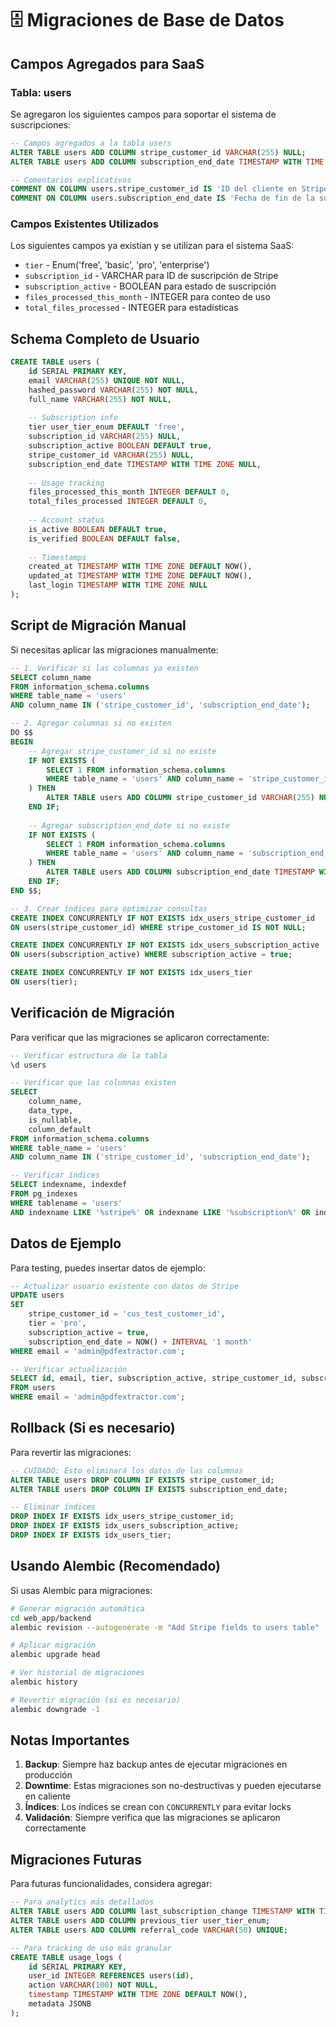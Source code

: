 # 🗄️ Migraciones de Base de Datos

## Campos Agregados para SaaS

### **Tabla: users**

Se agregaron los siguientes campos para soportar el sistema de suscripciones:

```sql
-- Campos agregados a la tabla users
ALTER TABLE users ADD COLUMN stripe_customer_id VARCHAR(255) NULL;
ALTER TABLE users ADD COLUMN subscription_end_date TIMESTAMP WITH TIME ZONE NULL;

-- Comentarios explicativos
COMMENT ON COLUMN users.stripe_customer_id IS 'ID del cliente en Stripe para gestión de pagos';
COMMENT ON COLUMN users.subscription_end_date IS 'Fecha de fin de la suscripción actual';
```

### **Campos Existentes Utilizados**

Los siguientes campos ya existían y se utilizan para el sistema SaaS:

- `tier` - Enum('free', 'basic', 'pro', 'enterprise')
- `subscription_id` - VARCHAR para ID de suscripción de Stripe
- `subscription_active` - BOOLEAN para estado de suscripción
- `files_processed_this_month` - INTEGER para conteo de uso
- `total_files_processed` - INTEGER para estadísticas

## Schema Completo de Usuario

```sql
CREATE TABLE users (
    id SERIAL PRIMARY KEY,
    email VARCHAR(255) UNIQUE NOT NULL,
    hashed_password VARCHAR(255) NOT NULL,
    full_name VARCHAR(255) NOT NULL,
    
    -- Subscription info
    tier user_tier_enum DEFAULT 'free',
    subscription_id VARCHAR(255) NULL,
    subscription_active BOOLEAN DEFAULT true,
    stripe_customer_id VARCHAR(255) NULL,
    subscription_end_date TIMESTAMP WITH TIME ZONE NULL,
    
    -- Usage tracking
    files_processed_this_month INTEGER DEFAULT 0,
    total_files_processed INTEGER DEFAULT 0,
    
    -- Account status
    is_active BOOLEAN DEFAULT true,
    is_verified BOOLEAN DEFAULT false,
    
    -- Timestamps
    created_at TIMESTAMP WITH TIME ZONE DEFAULT NOW(),
    updated_at TIMESTAMP WITH TIME ZONE DEFAULT NOW(),
    last_login TIMESTAMP WITH TIME ZONE NULL
);
```

## Script de Migración Manual

Si necesitas aplicar las migraciones manualmente:

```sql
-- 1. Verificar si las columnas ya existen
SELECT column_name 
FROM information_schema.columns 
WHERE table_name = 'users' 
AND column_name IN ('stripe_customer_id', 'subscription_end_date');

-- 2. Agregar columnas si no existen
DO $$ 
BEGIN
    -- Agregar stripe_customer_id si no existe
    IF NOT EXISTS (
        SELECT 1 FROM information_schema.columns 
        WHERE table_name = 'users' AND column_name = 'stripe_customer_id'
    ) THEN
        ALTER TABLE users ADD COLUMN stripe_customer_id VARCHAR(255) NULL;
    END IF;
    
    -- Agregar subscription_end_date si no existe
    IF NOT EXISTS (
        SELECT 1 FROM information_schema.columns 
        WHERE table_name = 'users' AND column_name = 'subscription_end_date'
    ) THEN
        ALTER TABLE users ADD COLUMN subscription_end_date TIMESTAMP WITH TIME ZONE NULL;
    END IF;
END $$;

-- 3. Crear índices para optimizar consultas
CREATE INDEX CONCURRENTLY IF NOT EXISTS idx_users_stripe_customer_id 
ON users(stripe_customer_id) WHERE stripe_customer_id IS NOT NULL;

CREATE INDEX CONCURRENTLY IF NOT EXISTS idx_users_subscription_active 
ON users(subscription_active) WHERE subscription_active = true;

CREATE INDEX CONCURRENTLY IF NOT EXISTS idx_users_tier 
ON users(tier);
```

## Verificación de Migración

Para verificar que las migraciones se aplicaron correctamente:

```sql
-- Verificar estructura de la tabla
\d users

-- Verificar que las columnas existen
SELECT 
    column_name, 
    data_type, 
    is_nullable, 
    column_default
FROM information_schema.columns 
WHERE table_name = 'users' 
AND column_name IN ('stripe_customer_id', 'subscription_end_date');

-- Verificar índices
SELECT indexname, indexdef 
FROM pg_indexes 
WHERE tablename = 'users' 
AND indexname LIKE '%stripe%' OR indexname LIKE '%subscription%' OR indexname LIKE '%tier%';
```

## Datos de Ejemplo

Para testing, puedes insertar datos de ejemplo:

```sql
-- Actualizar usuario existente con datos de Stripe
UPDATE users 
SET 
    stripe_customer_id = 'cus_test_customer_id',
    tier = 'pro',
    subscription_active = true,
    subscription_end_date = NOW() + INTERVAL '1 month'
WHERE email = 'admin@pdfextractor.com';

-- Verificar actualización
SELECT id, email, tier, subscription_active, stripe_customer_id, subscription_end_date
FROM users 
WHERE email = 'admin@pdfextractor.com';
```

## Rollback (Si es necesario)

Para revertir las migraciones:

```sql
-- CUIDADO: Esto eliminará los datos de las columnas
ALTER TABLE users DROP COLUMN IF EXISTS stripe_customer_id;
ALTER TABLE users DROP COLUMN IF EXISTS subscription_end_date;

-- Eliminar índices
DROP INDEX IF EXISTS idx_users_stripe_customer_id;
DROP INDEX IF EXISTS idx_users_subscription_active;
DROP INDEX IF EXISTS idx_users_tier;
```

## Usando Alembic (Recomendado)

Si usas Alembic para migraciones:

```bash
# Generar migración automática
cd web_app/backend
alembic revision --autogenerate -m "Add Stripe fields to users table"

# Aplicar migración
alembic upgrade head

# Ver historial de migraciones
alembic history

# Revertir migración (si es necesario)
alembic downgrade -1
```

## Notas Importantes

1. **Backup**: Siempre haz backup antes de ejecutar migraciones en producción
2. **Downtime**: Estas migraciones son no-destructivas y pueden ejecutarse en caliente
3. **Índices**: Los índices se crean con `CONCURRENTLY` para evitar locks
4. **Validación**: Siempre verifica que las migraciones se aplicaron correctamente

## Migraciones Futuras

Para futuras funcionalidades, considera agregar:

```sql
-- Para analytics más detallados
ALTER TABLE users ADD COLUMN last_subscription_change TIMESTAMP WITH TIME ZONE;
ALTER TABLE users ADD COLUMN previous_tier user_tier_enum;
ALTER TABLE users ADD COLUMN referral_code VARCHAR(50) UNIQUE;

-- Para tracking de uso más granular
CREATE TABLE usage_logs (
    id SERIAL PRIMARY KEY,
    user_id INTEGER REFERENCES users(id),
    action VARCHAR(100) NOT NULL,
    timestamp TIMESTAMP WITH TIME ZONE DEFAULT NOW(),
    metadata JSONB
);
```